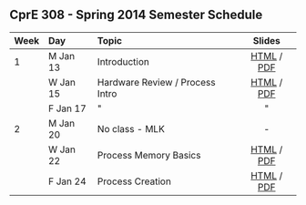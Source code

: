 ## CprE 308 - Spring 2014 Semester Schedule

| Week | Day      | Topic          | Slides |
|:-----|:---------|:---------------|:------:|
|   1  | M Jan 13 | Introduction   | [HTML](https://rawgithub.com/CprE308/lectures/master/lecture1/lecture1.html) / [PDF](https://github.com/CprE308/lectures/blob/master/lecture1/lecture1.pdf?raw=true) |
|      | W Jan 15 | Hardware Review / Process Intro | [HTML](https://rawgithub.com/CprE308/lectures/master/lecture2/lecture2.html) / [PDF](https://github.com/CprE308/lectures/blog/master/lecture2/lecture2.pdf?raw=true) |
|      | F Jan 17 |   "            |    "   |
|   2  | M Jan 20 | No class - MLK |    -  |
|      | W Jan 22 | Process Memory Basics |    [HTML](https://rawgithub.com/CprE308/lectures/master/lecture5/lecture5.html) / [PDF](https://github.com/CprE308/lectures/blog/master/lecture5/lecture5.pdf?raw=true)   |
|      | F Jan 24 |   Process Creation |    [HTML](https://rawgithub.com/CprE308/lectures/master/lecture6/lecture6.html) / [PDF](https://github.com/CprE308/lectures/blog/master/lecture6/lecture6.pdf?raw=true)   |



